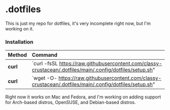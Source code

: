 # .dotfiles
This is just my repo for dotfiles, it's very incomplete right now, but I'm working on it.
### Installation
| Method    | Command                                                                                           |
|:----------|:--------------------------------------------------------------------------------------------------|
| **curl**  | `curl -fsSL https://raw.githubusercontent.com/classy-crustacean/.dotfiles/main/.config/dotfiles/setup.sh" | sh` |
| **curl**  | `wget -O- https://raw.githubusercontent.com/classy-crustacean/.dotfiles/main/.config/dotfiles/setup.sh" | sh` |
Right now it works on Mac and Fedora, and I'm working on adding support for Arch-based distros, OpenSUSE, and Debian-based distros.
